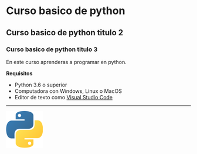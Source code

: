 # Curso basico de python
## Curso basico de python titulo 2
### Curso basico de python titulo 3

En este curso aprenderas a programar en python.

**Requisitos**

- Python 3.6 o superior
- Computadora con Windows, Linux o MacOS
- Editor de texto como [Visual Studio Code](https://code.visualstudio.com/)

-----------------------------------------------------------------------------

![Logo de Python](https://github.com/rvjosecarlos/curso-basico-python/blob/main/imagenes/logopython.png)
